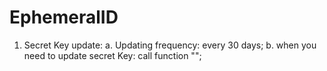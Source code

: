 # EphemeralID

1. Secret Key update:
	a. Updating frequency: every 30 days;
	b. when you need to update secret Key: call function "";